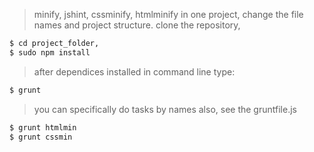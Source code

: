 > minify, jshint, cssminify, htmlminify in one project, change the file names and project structure.
> clone the repository,
```sh
$ cd project_folder,
$ sudo npm install
```
> after dependices installed
> in command line type:
```sh
$ grunt
```
> you can specifically do tasks by names also, see the gruntfile.js
```sh
$ grunt htmlmin
$ grunt cssmin
```
